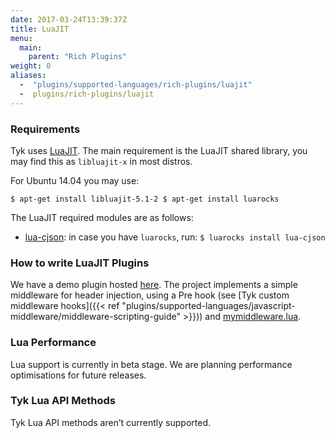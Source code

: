 ```yaml
---
date: 2017-03-24T13:39:37Z
title: LuaJIT
menu:
  main:
    parent: "Rich Plugins"
weight: 0
aliases: 
  -  "plugins/supported-languages/rich-plugins/luajit"
  -  plugins/rich-plugins/luajit
---
```

### Requirements

Tyk uses [LuaJIT](http://luajit.org/). The main requirement is the LuaJIT shared library, you may find this as `libluajit-x` in most distros.

For Ubuntu 14.04 you may use:

`$ apt-get install libluajit-5.1-2
$ apt-get install luarocks`

The LuaJIT required modules are as follows:

*   [lua-cjson](https://github.com/mpx/lua-cjson): in case you have `luarocks`, run: `$ luarocks install lua-cjson`

### How to write LuaJIT Plugins

We have a demo plugin hosted [here](https://github.com/TykTechnologies/tyk-plugin-demo-lua). The project implements a simple middleware for header injection, using a Pre hook (see [Tyk custom middleware hooks]({{< ref "plugins/supported-languages/javascript-middleware/middleware-scripting-guide" >}})) and [mymiddleware.lua](https://github.com/TykTechnologies/tyk-plugin-demo-lua/blob/master/mymiddleware.lua).
### Lua Performance
Lua support is currently in beta stage. We are planning performance optimisations for future releases.
### Tyk Lua API Methods
Tyk Lua API methods aren’t currently supported.
